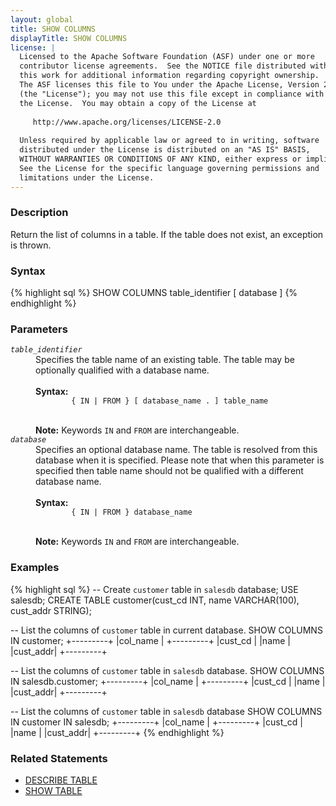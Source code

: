 ```yaml
---
layout: global
title: SHOW COLUMNS
displayTitle: SHOW COLUMNS
license: |
  Licensed to the Apache Software Foundation (ASF) under one or more
  contributor license agreements.  See the NOTICE file distributed with
  this work for additional information regarding copyright ownership.
  The ASF licenses this file to You under the Apache License, Version 2.0
  (the "License"); you may not use this file except in compliance with
  the License.  You may obtain a copy of the License at
 
     http://www.apache.org/licenses/LICENSE-2.0
 
  Unless required by applicable law or agreed to in writing, software
  distributed under the License is distributed on an "AS IS" BASIS,
  WITHOUT WARRANTIES OR CONDITIONS OF ANY KIND, either express or implied.
  See the License for the specific language governing permissions and
  limitations under the License.
---
```

### Description
Return the list of columns in a table. If the table does not exist, an exception is thrown.

### Syntax
{% highlight sql %}
SHOW COLUMNS table_identifier [ database ]
{% endhighlight %}

### Parameters
<dl>
  <dt><code><em>table_identifier</em></code></dt>
  <dd>
    Specifies the table name of an existing table. The table may be optionally qualified
    with a database name.<br><br>
    <b>Syntax:</b>
      <code>
        { IN | FROM } [ database_name . ] table_name
      </code><br><br>
    <b>Note:</b>
    Keywords <code>IN</code> and <code>FROM</code> are interchangeable.
  </dd>
  <dt><code><em>database</em></code></dt>
  <dd>
    Specifies an optional database name. The table is resolved from this database when it
    is specified. Please note that when this parameter is specified then table
    name should not be qualified with a different database name. <br><br>
    <b>Syntax:</b>
      <code>
        { IN | FROM } database_name
      </code><br><br>
    <b>Note:</b>
    Keywords <code>IN</code> and <code>FROM</code> are interchangeable.
  </dd>
</dl>

### Examples
{% highlight sql %}
-- Create `customer` table in `salesdb` database;
USE salesdb;
CREATE TABLE customer(cust_cd INT,
  name VARCHAR(100),
  cust_addr STRING);

-- List the columns of `customer` table in current database.
SHOW COLUMNS IN customer;
  +---------+
  |col_name |
  +---------+
  |cust_cd  |
  |name     |
  |cust_addr|
  +---------+

-- List the columns of `customer` table in `salesdb` database.
SHOW COLUMNS IN salesdb.customer;
  +---------+
  |col_name |
  +---------+
  |cust_cd  |
  |name     |
  |cust_addr|
  +---------+

-- List the columns of `customer` table in `salesdb` database
SHOW COLUMNS IN customer IN salesdb;
  +---------+
  |col_name |
  +---------+
  |cust_cd  |
  |name     |
  |cust_addr|
  +---------+
{% endhighlight %}

### Related Statements
- [DESCRIBE TABLE](sql-ref-syntax-aux-describe-table.html)
- [SHOW TABLE](sql-ref-syntax-aux-show-table.html)
